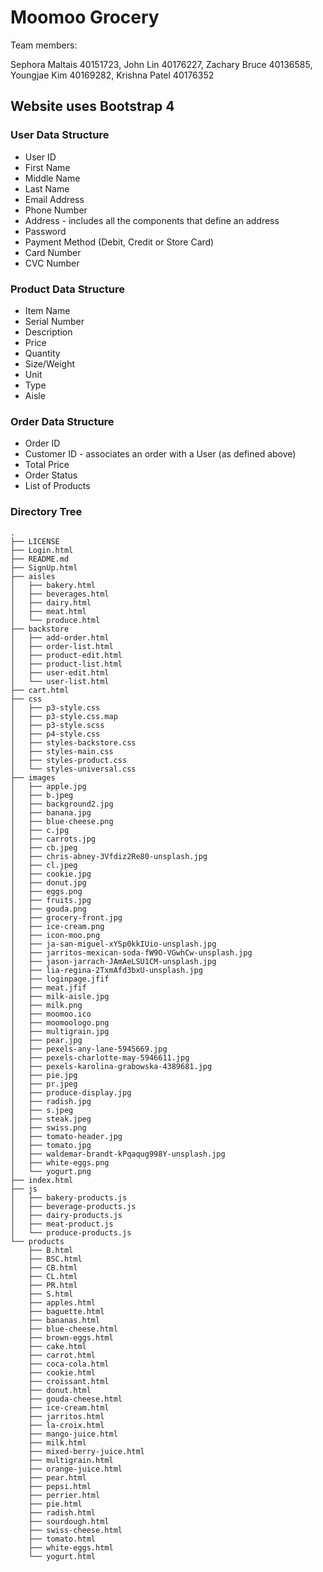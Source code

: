 # Moomoo Grocery

Team members:

Sephora Maltais 40151723,
John Lin 40176227,
Zachary Bruce 40136585,
Youngjae Kim 40169282,
Krishna Patel 40176352

## Website uses Bootstrap 4

### User Data Structure

- User ID
- First Name
- Middle Name
- Last Name
- Email Address
- Phone Number
- Address - includes all the components that define an address
- Password
- Payment Method (Debit, Credit or Store Card)
- Card Number
- CVC Number

### Product Data Structure

- Item Name
- Serial Number
- Description
- Price
- Quantity
- Size/Weight
- Unit
- Type
- Aisle

### Order Data Structure

- Order ID
- Customer ID - associates an order with a User (as defined above)
- Total Price
- Order Status
- List of Products

### Directory Tree

```
.
├── LICENSE
├── Login.html
├── README.md
├── SignUp.html
├── aisles
│   ├── bakery.html
│   ├── beverages.html
│   ├── dairy.html
│   ├── meat.html
│   └── produce.html
├── backstore
│   ├── add-order.html
│   ├── order-list.html
│   ├── product-edit.html
│   ├── product-list.html
│   ├── user-edit.html
│   └── user-list.html
├── cart.html
├── css
│   ├── p3-style.css
│   ├── p3-style.css.map
│   ├── p3-style.scss
│   ├── p4-style.css
│   ├── styles-backstore.css
│   ├── styles-main.css
│   ├── styles-product.css
│   └── styles-universal.css
├── images
│   ├── apple.jpg
│   ├── b.jpeg
│   ├── background2.jpg
│   ├── banana.jpg
│   ├── blue-cheese.png
│   ├── c.jpg
│   ├── carrots.jpg
│   ├── cb.jpeg
│   ├── chris-abney-3Vfdiz2Re80-unsplash.jpg
│   ├── cl.jpeg
│   ├── cookie.jpg
│   ├── donut.jpg
│   ├── eggs.png
│   ├── fruits.jpg
│   ├── gouda.png
│   ├── grocery-front.jpg
│   ├── ice-cream.png
│   ├── icon-moo.png
│   ├── ja-san-miguel-xYSp0kkIUio-unsplash.jpg
│   ├── jarritos-mexican-soda-fW9O-VGwhCw-unsplash.jpg
│   ├── jason-jarrach-JAmAeLSU1CM-unsplash.jpg
│   ├── lia-regina-2TxmAfd3bxU-unsplash.jpg
│   ├── loginpage.jfif
│   ├── meat.jfif
│   ├── milk-aisle.jpg
│   ├── milk.png
│   ├── moomoo.ico
│   ├── moomoologo.png
│   ├── multigrain.jpg
│   ├── pear.jpg
│   ├── pexels-any-lane-5945669.jpg
│   ├── pexels-charlotte-may-5946611.jpg
│   ├── pexels-karolina-grabowska-4389681.jpg
│   ├── pie.jpg
│   ├── pr.jpeg
│   ├── produce-display.jpg
│   ├── radish.jpg
│   ├── s.jpeg
│   ├── steak.jpeg
│   ├── swiss.png
│   ├── tomato-header.jpg
│   ├── tomato.jpg
│   ├── waldemar-brandt-kPqaqug998Y-unsplash.jpg
│   ├── white-eggs.png
│   └── yogurt.png
├── index.html
├── js
│   ├── bakery-products.js
│   ├── beverage-products.js
│   ├── dairy-products.js
│   ├── meat-product.js
│   └── produce-products.js
└── products
    ├── B.html
    ├── BSC.html
    ├── CB.html
    ├── CL.html
    ├── PR.html
    ├── S.html
    ├── apples.html
    ├── baguette.html
    ├── bananas.html
    ├── blue-cheese.html
    ├── brown-eggs.html
    ├── cake.html
    ├── carrot.html
    ├── coca-cola.html
    ├── cookie.html
    ├── croissant.html
    ├── donut.html
    ├── gouda-cheese.html
    ├── ice-cream.html
    ├── jarritos.html
    ├── la-croix.html
    ├── mango-juice.html
    ├── milk.html
    ├── mixed-berry-juice.html
    ├── multigrain.html
    ├── orange-juice.html
    ├── pear.html
    ├── pepsi.html
    ├── perrier.html
    ├── pie.html
    ├── radish.html
    ├── sourdough.html
    ├── swiss-cheese.html
    ├── tomato.html
    ├── white-eggs.html
    └── yogurt.html
```
